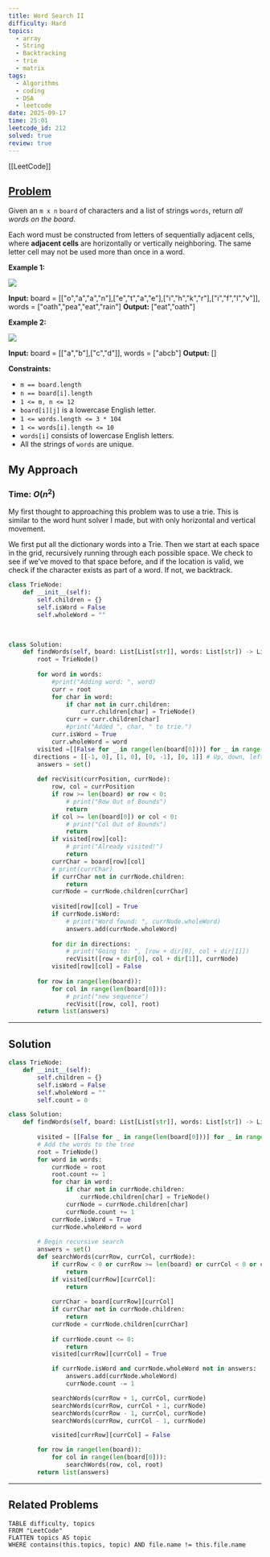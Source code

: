 ```yaml
---
title: Word Search II
difficulty: Hard
topics:
  - array
  - String
  - Backtracking
  - trie
  - matrix
tags:
  - Algorithms
  - coding
  - DSA
  - leetcode
date: 2025-09-17
time: 25:01
leetcode_id: 212
solved: true
review: true
---
```

[[LeetCode]]

## [Problem](https://leetcode.com/problems/word-search-ii/description/)
Given an `m x n` `board` of characters and a list of strings `words`, return _all words on the board_.

Each word must be constructed from letters of sequentially adjacent cells, where **adjacent cells** are horizontally or vertically neighboring. The same letter cell may not be used more than once in a word.

**Example 1:**

![](https://assets.leetcode.com/uploads/2020/11/07/search1.jpg)

**Input:** board = [["o","a","a","n"],["e","t","a","e"],["i","h","k","r"],["i","f","l","v"]], words = ["oath","pea","eat","rain"]
**Output:** ["eat","oath"]

**Example 2:**

![](https://assets.leetcode.com/uploads/2020/11/07/search2.jpg)

**Input:** board = [["a","b"],["c","d"]], words = ["abcb"]
**Output:** []

**Constraints:**

- `m == board.length`
- `n == board[i].length`
- `1 <= m, n <= 12`
- `board[i][j]` is a lowercase English letter.
- `1 <= words.length <= 3 * 104`
- `1 <= words[i].length <= 10`
- `words[i]` consists of lowercase English letters.
- All the strings of `words` are unique.


## My Approach
### Time: $O(n^2)$
My first thought to approaching this problem was to use a trie. This is similar to the word hunt solver I made, but with only horizontal and vertical movement. 

We first put all the dictionary words into a Trie. Then we start at each space in the grid, recursively running through each possible space. We check to see if we’ve moved to that space before, and if the location is valid, we check if the character exists as part of a word. If not, we backtrack.

```python
class TrieNode:
    def __init__(self):
        self.children = {}
        self.isWord = False
        self.wholeWord = ""
  

  
class Solution:
    def findWords(self, board: List[List[str]], words: List[str]) -> List[str]:
        root = TrieNode()
  
        for word in words:
            #print("Adding word: ", word)
            curr = root
            for char in word:
                if char not in curr.children:
                    curr.children[char] = TrieNode()
                curr = curr.children[char]
                #print("Added ", char, " to trie.")
            curr.isWord = True
            curr.wholeWord = word
        visited =[[False for _ in range(len(board[0]))] for _ in range(len(board))]
       directions = [[-1, 0], [1, 0], [0, -1], [0, 1]] # Up, down, left, right
        answers = set()
  
        def recVisit(currPosition, currNode):
            row, col = currPosition
            if row >= len(board) or row < 0:
                # print("Row Out of Bounds")
                return
            if col >= len(board[0]) or col < 0:
                # print("Col Out of Bounds")
                return
            if visited[row][col]:
                # print("Already visited!")
                return
            currChar = board[row][col]          
            # print(currChar)
            if currChar not in currNode.children:
                return
            currNode = currNode.children[currChar]
  
            visited[row][col] = True
            if currNode.isWord:
                # print("Word found: ", currNode.wholeWord)
                answers.add(currNode.wholeWord)
  
            for dir in directions:
                # print("Going to: ", [row + dir[0], col + dir[1]])
                recVisit([row + dir[0], col + dir[1]], currNode)
            visited[row][col] = False
  
        for row in range(len(board)):
            for col in range(len(board[0])):
                # print("new sequence")
                recVisit([row, col], root)
        return list(answers)
```



---
## Solution

```python
class TrieNode:
    def __init__(self):
        self.children = {}
        self.isWord = False
	    self.wholeWord = ""
        self.count = 0

class Solution:
    def findWords(self, board: List[List[str]], words: List[str]) -> List[str]:
        
        visited = [[False for _ in range(len(board[0]))] for _ in range(len(board))]
        # Add the words to the tree
        root = TrieNode()
        for word in words:
            currNode = root
            root.count += 1
            for char in word:
                if char not in currNode.children:
                    currNode.children[char] = TrieNode()
                currNode = currNode.children[char]
                currNode.count += 1
            currNode.isWord = True
            currNode.wholeWord = word
        
        # Begin recursive search
        answers = set()
        def searchWords(currRow, currCol, currNode):
            if currRow < 0 or currRow >= len(board) or currCol < 0 or currCol >= len(board[0]):
                return
            if visited[currRow][currCol]:
                return
            
            currChar = board[currRow][currCol]
            if currChar not in currNode.children:
                return
            currNode = currNode.children[currChar]
            
            if currNode.count <= 0:
                return
            visited[currRow][currCol] = True

            if currNode.isWord and currNode.wholeWord not in answers:
                answers.add(currNode.wholeWord)
                currNode.count -= 1

            searchWords(currRow + 1, currCol, currNode)
            searchWords(currRow, currCol + 1, currNode)
            searchWords(currRow - 1, currCol, currNode)
            searchWords(currRow, currCol - 1, currNode)

            visited[currRow][currCol] = False

        for row in range(len(board)):
            for col in range(len(board[0])):
                searchWords(row, col, root)
        return list(answers)
```


---
## Related Problems
```dataview
TABLE difficulty, topics
FROM "LeetCode"
FLATTEN topics AS topic
WHERE contains(this.topics, topic) AND file.name != this.file.name
```